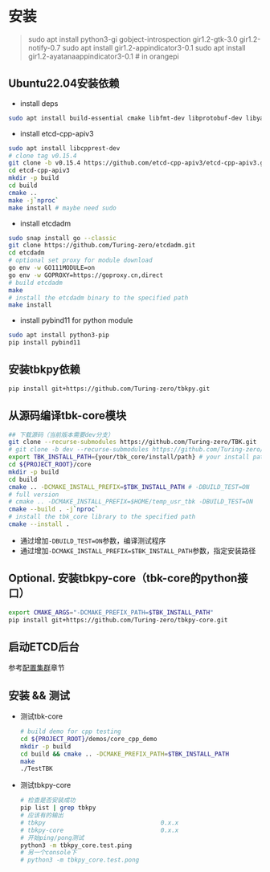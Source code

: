 # 安装

> sudo apt install python3-gi gobject-introspection gir1.2-gtk-3.0 gir1.2-notify-0.7
> sudo apt install gir1.2-appindicator3-0.1
> sudo apt install gir1.2-ayatanaappindicator3-0.1  # in orangepi
## Ubuntu22.04安装依赖

* install deps
```bash
sudo apt install build-essential cmake libfmt-dev libprotobuf-dev libyaml-cpp-dev libboost-dev libboost-system-dev libboost-thread-dev libboost-random-dev pkg-config libgrpc++-dev pybind11-dev protobuf-compiler protobuf-compiler-grpc nlohmann-json3-dev curl openssh-server
```
* install etcd-cpp-apiv3
```bash
sudo apt install libcpprest-dev
# clone tag v0.15.4
git clone -b v0.15.4 https://github.com/etcd-cpp-apiv3/etcd-cpp-apiv3.git
cd etcd-cpp-apiv3
mkdir -p build
cd build
cmake ..
make -j`nproc`
make install # maybe need sudo
```
* install etcdadm
```bash
sudo snap install go --classic
git clone https://github.com/Turing-zero/etcdadm.git
cd etcdadm
# optional set proxy for module download
go env -w GO111MODULE=on
go env -w GOPROXY=https://goproxy.cn,direct
# build etcdadm
make
# install the etcdadm binary to the specified path
make install
```

* install pybind11 for python module
```bash
sudo apt install python3-pip
pip install pybind11
```

## 安装tbkpy依赖
```bash
pip install git+https://github.com/Turing-zero/tbkpy.git
```

## 从源码编译tbk-core模块
```bash
## 下载源码（当前版本需要dev分支）
git clone --recurse-submodules https://github.com/Turing-zero/TBK.git
# git clone -b dev --recurse-submodules https://github.com/Turing-zero/TBK.git
export TBK_INSTALL_PATH={your/tbk_core/install/path} # your install path for tbk_core, such as $HOME/temp_usr_tbk or /usr/local/tbk
cd ${PROJECT_ROOT}/core
mkdir -p build
cd build
cmake .. -DCMAKE_INSTALL_PREFIX=$TBK_INSTALL_PATH # -DBUILD_TEST=ON
# full version
# cmake .. -DCMAKE_INSTALL_PREFIX=$HOME/temp_usr_tbk -DBUILD_TEST=ON
cmake --build . -j`nproc`
# install the tbk_core library to the specified path
cmake --install .
```

* 通过增加`-DBUILD_TEST=ON`参数，编译测试程序
* 通过增加`-DCMAKE_INSTALL_PREFIX=$TBK_INSTALL_PATH`参数，指定安装路径

## **Optional**. 安装tbkpy-core（tbk-core的python接口）
```bash
export CMAKE_ARGS="-DCMAKE_PREFIX_PATH=$TBK_INSTALL_PATH"
pip install git+https://github.com/Turing-zero/tbkpy-core.git
```

## 启动ETCD后台

参考[配置集群](./9_cluster.md)章节

## 安装 && 测试
* 测试tbk-core
    ```bash
    # build demo for cpp testing
    cd ${PROJECT_ROOT}/demos/core_cpp_demo
    mkdir -p build
    cd build && cmake .. -DCMAKE_PREFIX_PATH=$TBK_INSTALL_PATH
    make
    ./TestTBK
    ```
* 测试tbkpy-core
    ```bash
    # 检查是否安装成功
    pip list | grep tbkpy
    # 应该有的输出
    # tbkpy                                0.x.x
    # tbkpy-core                           0.x.x
    # 开始ping/pong测试
    python3 -m tbkpy_core.test.ping
    # 另一个console下
    # python3 -m tbkpy_core.test.pong
    ```
